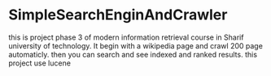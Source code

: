 # SimpleSearchEnginAndCrawler
this is project phase 3 of modern information retrieval course in Sharif university of technology. It begin with a wikipedia page and crawl 200 page automaticly. then you can search and see indexed and ranked results. this project use lucene

